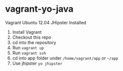 # vagrant-yo-java
Vagrant Ubuntu 12.04 JHipster Installed

1. Install Vagrant
2. Checkout this repo
3. cd into the repository
4. Run ```vagrant up```
5. Run ```vagrant ssh```
6. cd into app folder under ```/home/vagrant/app``` or ```~/app```
7. Use jhipster ```yo jhipster```
